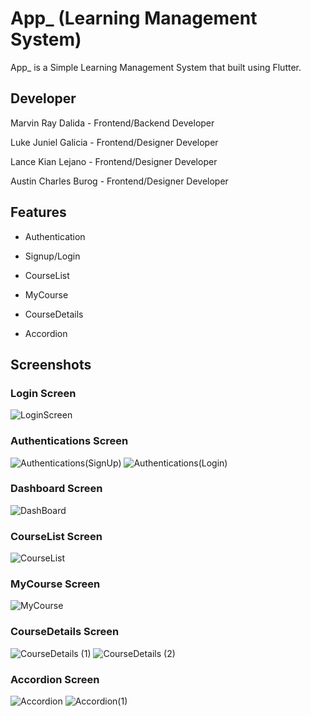# App_ (Learning Management System)

App_ is a Simple Learning Management System that built using Flutter.

## Developer

Marvin Ray Dalida - Frontend/Backend Developer

Luke Juniel Galicia - Frontend/Designer Developer

Lance Kian Lejano - Frontend/Designer Developer

Austin Charles Burog - Frontend/Designer Developer

## Features

- Authentication

- Signup/Login

- CourseList

- MyCourse

- CourseDetails

- Accordion

## Screenshots
### Login Screen
![LoginScreen](https://user-images.githubusercontent.com/91405272/236379954-7623f1d1-4cdb-4150-9c77-8354e03d5437.png)


### Authentications Screen
![Authentications(SignUp)](https://user-images.githubusercontent.com/91405272/236379968-ad885351-df0a-48f7-8999-c808f74d6d97.png)
![Authentications(Login)](https://user-images.githubusercontent.com/91405272/236379970-2869e59a-c988-40fb-9e6a-bf6d1b52bc2e.png)

 ### Dashboard Screen
![DashBoard](https://user-images.githubusercontent.com/91405272/236381648-24ef93a9-53d4-44a2-839d-1fed3d8ebe20.png)


### CourseList Screen
![CourseList](https://user-images.githubusercontent.com/91405272/236379994-b1187daa-23e6-4463-a507-91ce00d375c3.png)


### MyCourse Screen
![MyCourse](https://user-images.githubusercontent.com/91405272/236380027-1f014973-aaeb-401b-88cb-2a6f444ca42c.png)


### CourseDetails Screen
![CourseDetails (1)](https://user-images.githubusercontent.com/91405272/236380036-afae40b8-8658-4661-9751-cee3f22bab56.png)
![CourseDetails (2)](https://user-images.githubusercontent.com/91405272/236380053-864b09f3-954e-4b29-9cc1-8c148b1a3ef9.png)

### Accordion Screen
![Accordion](https://user-images.githubusercontent.com/91405272/236381944-7479b02b-a82e-4040-8144-f57607bb1dc2.png)
![Accordion(1)](https://user-images.githubusercontent.com/91405272/236381951-94a81c7d-d945-4b5c-97a3-d6de42312206.png)

